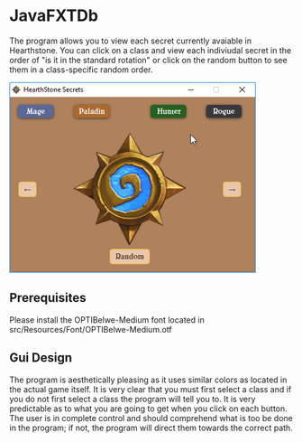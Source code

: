 # JavaFXTDb
The program allows you to view each secret currently avaiable in Hearthstone. You can click on a class and view each indiviudal secret in the order of "is it in the standard rotation" or click on the random button to see them in a class-specific random order.

![](HSProgramGif.gif)

## Prerequisites
Please install the OPTIBelwe-Medium font located in src/Resources/Font/OPTIBelwe-Medium.otf

## Gui Design
The program is aesthetically pleasing as it uses similar colors as located in the actual game itself. It is very clear that you must first select a class and if you do not first select a class the program will tell you to. It is very predictable as to what you are going to get when you click on each button. The user is in complete control and should comprehend what is too be done in the program; if not, the program will direct them towards the correct path.
